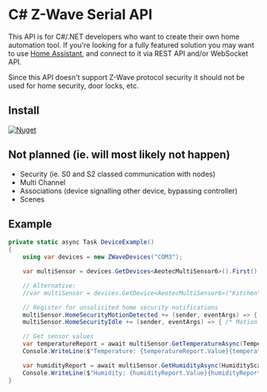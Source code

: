 # C# Z-Wave Serial API

This API is for C#/.NET developers who want to create their own home automation tool. If you're looking for a fully featured solution you may want to use [Home Assistant](https://developers.home-assistant.io/docs/api/rest/), and connect to it via REST API and/or WebSocket API.

Since this API doesn't support Z-Wave protocol security it should not be used for home security, door locks, etc.

## Install

[![Nuget](https://img.shields.io/nuget/v/ZWaveSerialApi?style=for-the-badge)](https://www.nuget.org/packages/ZWaveSerialApi)

## Not planned (ie. will most likely not happen)
- Security (ie. S0 and S2 classed communication with nodes)
- Multi Channel
- Associations (device signalling other device, bypassing controller)
- Scenes

## Example

```cs
private static async Task DeviceExample()
{
    using var devices = new ZWaveDevices("COM3");

    var multiSensor = devices.GetDevices<AeotecMultiSensor6>().First();

    // Alternative:
    //var multiSensor = devices.GetDevice<AeotecMultiSensor6>("Kitchen");

    // Register for unsolicited home security notifications
    multiSensor.HomeSecurityMotionDetected += (sender, eventArgs) => { /* Motion detection started */ };
    multiSensor.HomeSecurityIdle += (sender, eventArgs) => { /* Motion detection stopped */ };

    // Get sensor values
    var temperatureReport = await multiSensor.GetTemperatureAsync(TemperatureScale.Celcius, CancellationToken.None);
    Console.WriteLine($"Temperature: {temperatureReport.Value}{temperatureReport.Unit}");

    var humidityReport = await multiSensor.GetHumidityAsync(HumidityScale.Percentage, CancellationToken.None);
    Console.WriteLine($"Humidity: {humidityReport.Value}{humidityReport.Unit}");
}
```

